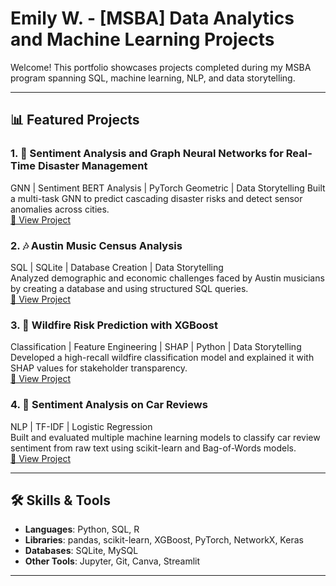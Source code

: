 # Emily W. - [MSBA] Data Analytics and Machine Learning Projects

Welcome! This portfolio showcases projects completed during my MSBA program spanning SQL, machine learning, NLP, and data storytelling.

---

## 📊 Featured Projects

### 1. 🧠 **Sentiment Analysis and Graph Neural Networks for Real-Time Disaster Management**  
GNN | Sentiment BERT Analysis | PyTorch Geometric | Data Storytelling
Built a multi-task GNN to predict cascading disaster risks and detect sensor anomalies across cities.  
[🔗 View Project](https://github.com/yourusername/gnn-disaster-risk)

### 2. 🎶 **Austin Music Census Analysis**  
SQL | SQLite | Database Creation | Data Storytelling  
Analyzed demographic and economic challenges faced by Austin musicians by creating a database and using structured SQL queries.  
[🔗 View Project](https://github.com/emily-xt-wong/music-census-SQL-msba)

### 3. 🌲 **Wildfire Risk Prediction with XGBoost**  
Classification | Feature Engineering | SHAP | Python | Data Storytelling 
Developed a high-recall wildfire classification model and explained it with SHAP values for stakeholder transparency.  
[🔗 View Project](https://github.com/yourusername/wildfire-risk-prediction)

### 4. 💬 **Sentiment Analysis on Car Reviews**  
NLP | TF-IDF | Logistic Regression  
Built and evaluated multiple machine learning models to classify car review sentiment from raw text using scikit-learn and Bag-of-Words models.  
[🔗 View Project](https://github.com/yourusername/sentiment-car-reviews)

---

## 🛠️ Skills & Tools

- **Languages**: Python, SQL, R  
- **Libraries**: pandas, scikit-learn, XGBoost, PyTorch, NetworkX, Keras  
- **Databases**: SQLite, MySQL  
- **Other Tools**: Jupyter, Git, Canva, Streamlit

---


